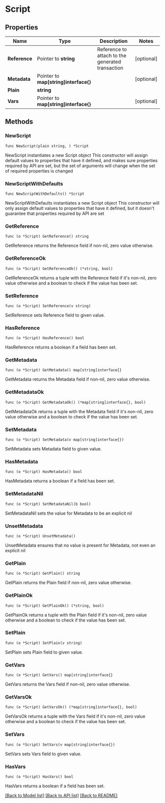 # Script

## Properties

Name | Type | Description | Notes
------------ | ------------- | ------------- | -------------
**Reference** | Pointer to **string** | Reference to attach to the generated transaction | [optional] 
**Metadata** | Pointer to **map[string]interface{}** |  | [optional] 
**Plain** | **string** |  | 
**Vars** | Pointer to **map[string]interface{}** |  | [optional] 

## Methods

### NewScript

`func NewScript(plain string, ) *Script`

NewScript instantiates a new Script object
This constructor will assign default values to properties that have it defined,
and makes sure properties required by API are set, but the set of arguments
will change when the set of required properties is changed

### NewScriptWithDefaults

`func NewScriptWithDefaults() *Script`

NewScriptWithDefaults instantiates a new Script object
This constructor will only assign default values to properties that have it defined,
but it doesn't guarantee that properties required by API are set

### GetReference

`func (o *Script) GetReference() string`

GetReference returns the Reference field if non-nil, zero value otherwise.

### GetReferenceOk

`func (o *Script) GetReferenceOk() (*string, bool)`

GetReferenceOk returns a tuple with the Reference field if it's non-nil, zero value otherwise
and a boolean to check if the value has been set.

### SetReference

`func (o *Script) SetReference(v string)`

SetReference sets Reference field to given value.

### HasReference

`func (o *Script) HasReference() bool`

HasReference returns a boolean if a field has been set.

### GetMetadata

`func (o *Script) GetMetadata() map[string]interface{}`

GetMetadata returns the Metadata field if non-nil, zero value otherwise.

### GetMetadataOk

`func (o *Script) GetMetadataOk() (*map[string]interface{}, bool)`

GetMetadataOk returns a tuple with the Metadata field if it's non-nil, zero value otherwise
and a boolean to check if the value has been set.

### SetMetadata

`func (o *Script) SetMetadata(v map[string]interface{})`

SetMetadata sets Metadata field to given value.

### HasMetadata

`func (o *Script) HasMetadata() bool`

HasMetadata returns a boolean if a field has been set.

### SetMetadataNil

`func (o *Script) SetMetadataNil(b bool)`

 SetMetadataNil sets the value for Metadata to be an explicit nil

### UnsetMetadata
`func (o *Script) UnsetMetadata()`

UnsetMetadata ensures that no value is present for Metadata, not even an explicit nil
### GetPlain

`func (o *Script) GetPlain() string`

GetPlain returns the Plain field if non-nil, zero value otherwise.

### GetPlainOk

`func (o *Script) GetPlainOk() (*string, bool)`

GetPlainOk returns a tuple with the Plain field if it's non-nil, zero value otherwise
and a boolean to check if the value has been set.

### SetPlain

`func (o *Script) SetPlain(v string)`

SetPlain sets Plain field to given value.


### GetVars

`func (o *Script) GetVars() map[string]interface{}`

GetVars returns the Vars field if non-nil, zero value otherwise.

### GetVarsOk

`func (o *Script) GetVarsOk() (*map[string]interface{}, bool)`

GetVarsOk returns a tuple with the Vars field if it's non-nil, zero value otherwise
and a boolean to check if the value has been set.

### SetVars

`func (o *Script) SetVars(v map[string]interface{})`

SetVars sets Vars field to given value.

### HasVars

`func (o *Script) HasVars() bool`

HasVars returns a boolean if a field has been set.


[[Back to Model list]](../README.md#documentation-for-models) [[Back to API list]](../README.md#documentation-for-api-endpoints) [[Back to README]](../README.md)


